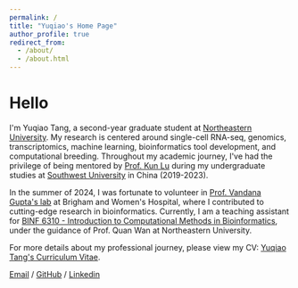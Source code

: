 ```yaml
---
permalink: /
title: "Yuqiao's Home Page"
author_profile: true
redirect_from: 
  - /about/
  - /about.html
---
```


# Hello
I'm Yuqiao Tang, a second-year graduate student at [Northeastern University](https://www.northeastern.edu/). My research is centered around single-cell RNA-seq, genomics, transcriptomics, machine learning, bioinformatics tool development, and computational breeding. Throughout my academic journey, I've had the privilege of being mentored by [Prof. Kun Lu](https://www.researchgate.net/profile/Kun-Lu-15) during my undergraduate studies at [Southwest University](https://eecs.pku.edu.cn/) in China (2019-2023).

In the summer of 2024, I was fortunate to volunteer in [Prof. Vandana Gupta's lab](https://guptalab.bwh.harvard.edu/) at Brigham and Women's Hospital, where I contributed to cutting-edge research in bioinformatics. Currently, I am a teaching assistant for [BINF 6310 - Introduction to Computational Methods in Bioinformatics](https://cos.northeastern.edu/people/quan-wan/), under the guidance of Prof. Quan Wan at Northeastern University.

For more details about my professional journey, please view my CV: [Yuqiao Tang's Curriculum Vitae](../assets/Curriculum_Vitae.pdf).

[Email](tang.yuqi@northeastern.edu) / [GitHub](https://github.com/YUQIAOTANG]) / [Linkedin](https://www.linkedin.com/in/yuqiao-tang-a0b7b62a3/)

